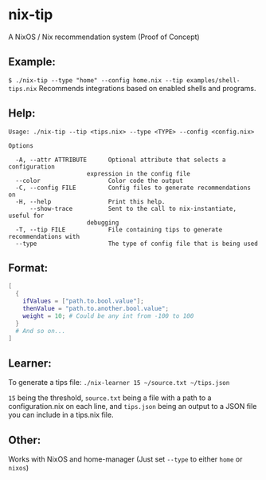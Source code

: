 # nix-tip
A NixOS / Nix recommendation system (Proof of Concept)

## Example:

`$ ./nix-tip --type "home" --config home.nix --tip examples/shell-tips.nix`
Recommends integrations based on enabled shells and programs.

## Help:
```
Usage: ./nix-tip --tip <tips.nix> --type <TYPE> --config <config.nix>

Options

  -A, --attr ATTRIBUTE      Optional attribute that selects a configuration
                      expression in the config file
  --color                   Color code the output
  -C, --config FILE         Config files to generate recommendations on
  -H, --help                Print this help.
      --show-trace          Sent to the call to nix-instantiate, useful for
                      debugging
  -T, --tip FILE            File containing tips to generate recommendations with
  --type                    The type of config file that is being used
```

## Format:

```nix
[
  {
    ifValues = ["path.to.bool.value"];
    thenValue = "path.to.another.bool.value";
    weight = 10; # Could be any int from -100 to 100
  }
  # And so on...
]
```

## Learner:

To generate a tips file: `./nix-learner 15 ~/source.txt ~/tips.json`

`15` being the threshold, `source.txt` being a file with a path to a configuration.nix on each line, and `tips.json` being an output to a JSON file you can include in a tips.nix file.

## Other:

Works with NixOS and home-manager
(Just set `--type` to either `home` or `nixos`)
